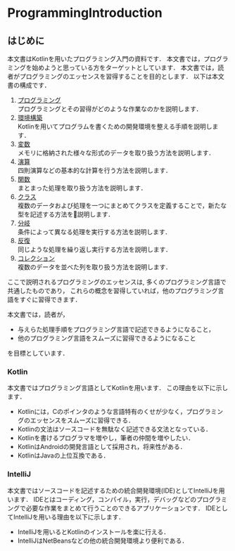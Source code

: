 # ProgrammingIntroduction

## はじめに 
本文書はKotlinを用いたプログラミング入門の資料です．
本文書では，プログラミングを始めようと思っている方をターゲットとしています．
本文書では，読者がプログラミングのエッセンスを習得することを目的とします．
以下は本文書の構成です．
1. [プログラミング]()  
プログラミングとその習得がどのような作業なのかを説明します．
1. [環境構築]()  
Kotlinを用いてプログラムを書くための開発環境を整える手順を説明します．
1. [変数]()  
メモリに格納された様々な形式のデータを取り扱う方法を説明します．
1. [演算]()  
四則演算などの基本的な計算を行う方法を説明します．
1. [関数]()  
まとまった処理を取り扱う方法を説明します．
1. [クラス]()  
複数のデータおよび処理を一つにまとめてクラスを定義することで，新たな型を記述する方法を説明します．
1. [分岐]()  
条件によって異なる処理を実行する方法を説明します．
1. [反復]()  
同じような処理を繰り返し実行する方法を説明します．
1. [コレクション]()  
複数のデータを並べた列を取り扱う方法を説明します．

ここで説明されるプログラミングのエッセンスは,
多くのプログラミング言語で共通したものであり，
これらの概念を習得していれば，他のプログラミング言語をすぐに習得できます．

本文書では，読者が，

* 与えらた処理手順をプログラミング言語で記述できるようになること，
* 他のプログラミング言語をスムーズに習得できるようになること

を目標としています．

### Kotlin
本文書ではプログラミング言語としてKotlinを用います．
この理由を以下に示します．

* Kotlinには，Cのポインタのような言語特有のくせが少なく，プログラミングのエッセンスをスムーズに習得できる．
* Kotlinの文法はソースコードを無駄なく記述できる文法となっている．
* Kotlinを書けるプログラマを増やし，筆者の仲間を増やしたい．
* KotlinはAndroidの開発言語として採用され，将来性がある．
* KotlinはJavaの上位互換である．

### IntelliJ
本文書ではソースコードを記述するための統合開発環境(IDE)としてIntelliJを用います．
IDEとはコーディング，コンパイル，実行，デバッグなどのプログラミングで必要な作業をまとめて行うことのできるアプリケーションです．
IDEとしてIntelliJを用いる理由を以下に示します．

* IntelliJを用いるとKotlinのインストールを楽に行える．
* IntelliJはNetBeansなどの他の統合開発環境より便利である．
